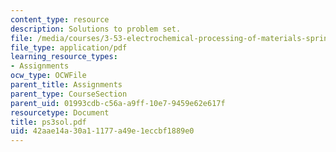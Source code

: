 ```yaml
---
content_type: resource
description: Solutions to problem set.
file: /media/courses/3-53-electrochemical-processing-of-materials-spring-2001/42aae14a30a11177a49e1eccbf1889e0_ps3sol.pdf
file_type: application/pdf
learning_resource_types:
- Assignments
ocw_type: OCWFile
parent_title: Assignments
parent_type: CourseSection
parent_uid: 01993cdb-c56a-a9ff-10e7-9459e62e617f
resourcetype: Document
title: ps3sol.pdf
uid: 42aae14a-30a1-1177-a49e-1eccbf1889e0
---
```

